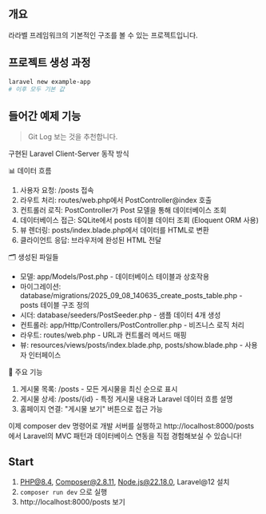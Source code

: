 ## 개요

라라벨 프레임워크의 기본적인 구조를 볼 수 있는 프로젝트입니다.

## 프로젝트 생성 과정

```bash
laravel new example-app
# 이후 모두 기본 값
```

## 들어간 예제 기능

> Git Log 보는 것을 추천합니다.

구현된 Laravel Client-Server 동작 방식

📊 데이터 흐름

1. 사용자 요청: /posts 접속
2. 라우트 처리: routes/web.php에서 PostController@index 호출
3. 컨트롤러 로직: PostController가 Post 모델을 통해 데이터베이스 조회
4. 데이터베이스 접근: SQLite에서 posts 테이블 데이터 조회 (Eloquent ORM 사용)
5. 뷰 렌더링: posts/index.blade.php에서 데이터를 HTML로 변환
6. 클라이언트 응답: 브라우저에 완성된 HTML 전달

🗂️ 생성된 파일들

-   모델: app/Models/Post.php - 데이터베이스 테이블과 상호작용
-   마이그레이션: database/migrations/2025_09_08_140635_create_posts_table.php -
    posts 테이블 구조 정의
-   시더: database/seeders/PostSeeder.php - 샘플 데이터 4개 생성
-   컨트롤러: app/Http/Controllers/PostController.php - 비즈니스 로직 처리
-   라우트: routes/web.php - URL과 컨트롤러 메서드 매핑
-   뷰: resources/views/posts/index.blade.php, posts/show.blade.php - 사용자
    인터페이스

🎯 주요 기능

1. 게시물 목록: /posts - 모든 게시물을 최신 순으로 표시
2. 게시물 상세: /posts/{id} - 특정 게시물 내용과 Laravel 데이터 흐름 설명
3. 홈페이지 연결: "게시물 보기" 버튼으로 접근 가능

이제 composer dev 명령어로 개발 서버를 실행하고 http://localhost:8000/posts에서
Laravel의 MVC 패턴과 데이터베이스 연동을 직접 경험해보실 수 있습니다!

## Start

1. PHP@8.4, Composer@2.8.11, Node.js@22.18.0, Laravel@12 설치
1. `composer run dev` 으로 실행
1. http://localhost:8000/posts 보기
